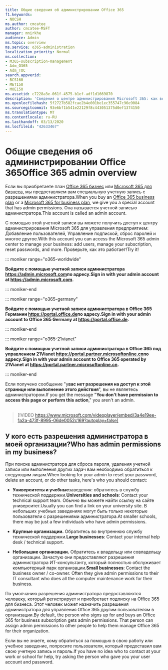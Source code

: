 ```yaml
---
title: Общие сведения об администрировании Office 365
f1.keywords:
- NOCSH
ms.author: cmcatee
author: cmcatee-MSFT
manager: mnirkhe
audience: Admin
ms.topic: overview
ms.service: o365-administration
localization_priority: Normal
ms.collection:
- M365-subscription-management
- Adm_O365
- Adm_TOC
search.appverid:
- BCS160
- MET150
- MOE150
ms.assetid: c7228a3e-061f-4575-b1ef-adf1d1669870
description: 'Сведения о центре администрирования Microsoft 365: как войти в систему, как войти в систему, а также посмотреть видео о нем.'
ms.openlocfilehash: 5f2727b582fcae2b4e001be1ec355747c96e9084
ms.sourcegitcommit: 93e6bf1b541e22129f8c443051375d0ef1374150
ms.translationtype: MT
ms.contentlocale: ru-RU
ms.lasthandoff: 03/13/2020
ms.locfileid: "42633467"
---
```

# <a name="office-365-admin-overview"></a><span data-ttu-id="58a8b-103">Общие сведения об администрировании Office 365</span><span class="sxs-lookup"><span data-stu-id="58a8b-103">Office 365 admin overview</span></span> 

  
<span data-ttu-id="58a8b-104">Если вы приобретаете план [Office 365 бизнес](https://go.microsoft.com/fwlink/?linkid=856886) или [Microsoft 365 для бизнеса](https://www.microsoft.com/microsoft-365/business), мы предоставляем вам специальную учетную запись с разрешениями администратора.</span><span class="sxs-lookup"><span data-stu-id="58a8b-104">When you buy an [Office 365 business plan](https://go.microsoft.com/fwlink/?linkid=856886) or a [Microsoft 365 for business plan](https://www.microsoft.com/microsoft-365/business), we give you a special account that has admin permissions.</span></span> <span data-ttu-id="58a8b-105">Она называется учетной записью администратора.</span><span class="sxs-lookup"><span data-stu-id="58a8b-105">This account is called an admin account.</span></span>
  
<span data-ttu-id="58a8b-106">С помощью этой учетной записи вы можете получить доступ к центру администрирования Microsoft 365 для управления предприятием: Добавление пользователей, Управление подпиской, сброс паролей и многое другое.</span><span class="sxs-lookup"><span data-stu-id="58a8b-106">With this account you can access the Microsoft 365 admin center to manage your business: add users, manage your subscription, reset passwords, and more.</span></span> <span data-ttu-id="58a8b-107">Проверьте, как это работает!</span><span class="sxs-lookup"><span data-stu-id="58a8b-107">Try it!</span></span>
  
::: moniker range="o365-worldwide"

 <span data-ttu-id="58a8b-108">**Войдите с помощью учетной записи администратора <a href="https://go.microsoft.com/fwlink/p/?linkid=2024339" target="_blank">https://admin.microsoft.com</a>по адресу.**</span><span class="sxs-lookup"><span data-stu-id="58a8b-108">**Sign in with your admin account at <a href="https://go.microsoft.com/fwlink/p/?linkid=2024339" target="_blank">https://admin.microsoft.com</a>.**</span></span>

::: moniker-end

::: moniker range="o365-germany"

<span data-ttu-id="58a8b-109">**Войдите с помощью учетной записи администратора в Office 365 Германии <a href="https://go.microsoft.com/fwlink/p/?linkid=848041" target="_blank">https://portal.office.de</a>по адресу.**</span><span class="sxs-lookup"><span data-stu-id="58a8b-109">**Sign in with your admin account to Office 365 Germany at <a href="https://go.microsoft.com/fwlink/p/?linkid=848041" target="_blank">https://portal.office.de</a>.**</span></span>

::: moniker-end

::: moniker range="o365-21vianet"

<span data-ttu-id="58a8b-110">**Войдите с помощью учетной записи администратора в Office 365 под управлением 21Vianet <a href="https://go.microsoft.com/fwlink/p/?linkid=850627" target="_blank">https://portal.partner.microsoftonline.cn</a>по адресу.**</span><span class="sxs-lookup"><span data-stu-id="58a8b-110">**Sign in with your admin account to Office 365 operated by 21Vianet at <a href="https://go.microsoft.com/fwlink/p/?linkid=850627" target="_blank">https://portal.partner.microsoftonline.cn</a>.**</span></span>

::: moniker-end

<span data-ttu-id="58a8b-111">Если получено сообщение "у**вас нет разрешения на доступ к этой странице или выполнение этого действия**", вы не являетесь администратором.</span><span class="sxs-lookup"><span data-stu-id="58a8b-111">If you get the message "**You don't have permission to access this page or perform this action**," you aren't an admin.</span></span>
<br><br>    
> [!VIDEO https://www.microsoft.com/videoplayer/embed/3a4e19ee-1a2a-473f-8995-06de0052c169?autoplay=false]
  
## <a name="who-has-admin-permissions-in-my-business"></a><span data-ttu-id="58a8b-112">У кого есть разрешения администратора в моей организации?</span><span class="sxs-lookup"><span data-stu-id="58a8b-112">Who has admin permissions in my business?</span></span>
<span data-ttu-id="58a8b-113"><a name="bkmk_admin"> </a></span><span class="sxs-lookup"><span data-stu-id="58a8b-113"><a name="bkmk_admin"> </a></span></span>

<span data-ttu-id="58a8b-114">При поиске администратора для сброса пароля, удаления учетной записи или выполнения других задач вам необходимо обратиться к следующим лицам.</span><span class="sxs-lookup"><span data-stu-id="58a8b-114">When looking for your admin to reset your password, delete an account, or do other tasks, here's who you should contact:</span></span>
  
- <span data-ttu-id="58a8b-115">**Университеты и учебные**заведения: обратитесь в службу технической поддержки.</span><span class="sxs-lookup"><span data-stu-id="58a8b-115">**Universities and schools**: Contact your technical support team.</span></span> <span data-ttu-id="58a8b-116">Обычно вы можете найти ссылку на сайте университет.</span><span class="sxs-lookup"><span data-stu-id="58a8b-116">Usually you can find a link on your university site.</span></span> <span data-ttu-id="58a8b-117">В небольших учебных заведениях могут быть только некоторые пользователи с разрешениями администратора.</span><span class="sxs-lookup"><span data-stu-id="58a8b-117">At smaller schools, there may be just a few individuals who have admin permissions.</span></span> 
    
- <span data-ttu-id="58a8b-118">**Крупные организации.** Обратитесь во внутреннюю службу технической поддержки.</span><span class="sxs-lookup"><span data-stu-id="58a8b-118">**Large businesses**: Contact your internal help desk / technical support.</span></span> 
    
- <span data-ttu-id="58a8b-p104">**Небольшие организации.** Обратитесь к владельцу или совладельцу организации. Зачастую они предоставляют разрешения администратора ИТ-консультанту, который полностью обслуживает компьютерный парк организации.</span><span class="sxs-lookup"><span data-stu-id="58a8b-p104">**Small businesses**: Contact the business owner / co-owner. Often they give admin permissions to their IT consultant who does all the computer maintenance work for their business.</span></span> 
    
<span data-ttu-id="58a8b-p105">По умолчанию разрешения администратора предоставляются человеку, который регистрирует и приобретает подписку на Office 365 для бизнеса. Этот человек может назначить разрешения администратора для управления Office 365 другим пользователям в организации.</span><span class="sxs-lookup"><span data-stu-id="58a8b-p105">By default, the person who signs up for and buys an Office 365 for business subscription gets admin permissions. That person can assign admin permissions to other people to help them manage Office 365 for their organization.</span></span>
  
<span data-ttu-id="58a8b-123">Если вы не знаете, кому обратиться за помощью в свою работу или учебное заведение, попросите пользователя, который предоставил вам свою учетную запись и пароль.</span><span class="sxs-lookup"><span data-stu-id="58a8b-123">If you have no idea who to contact at your work or school for help, try asking the person who gave you your user account and password.</span></span>
